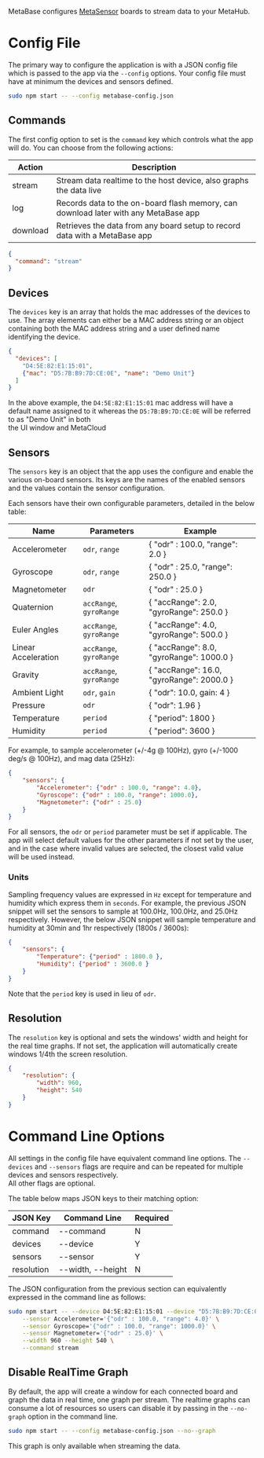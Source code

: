  MetaBase configures [MetaSensor](https://mbientlab.com/store/sensors/) boards to stream data to your MetaHub.  

# Config File
The primary way to configure the application is with a JSON config file which is passed to the app via the ``--config`` options.  Your config file must have at minimum the devices 
and sensors defined.

```bash
sudo npm start -- --config metabase-config.json
```

## Commands
The first config option to set is the ``command`` key which controls what the app will do.  You can choose from the following actions:  

Action   | Description
---------|------------------------------------------------------------------------------------
stream   | Stream data realtime to the host device, also graphs the data live
log      | Records data to the on-board flash memory, can download later with any MetaBase app
download | Retrieves the data from any board setup to record data with a MetaBase app  

```json
{
  "command": "stream"
}
```

## Devices
The ``devices`` key is an array that holds the mac addresses of the devices to use.  The array elements can either be a MAC address string or an object containing both the MAC 
address string and a user defined name identifying the device.

```json
{
  "devices": [        
    "D4:5E:82:E1:15:01",
    {"mac": "D5:7B:B9:7D:CE:0E", "name": "Demo Unit"}
  ]
}
```

In the above example, the ``D4:5E:82:E1:15:01`` mac address will have a default name assigned to it whereas the ``D5:7B:B9:7D:CE:0E`` will be referred to as "Demo Unit" in both  
the UI window and MetaCloud

## Sensors
The ``sensors`` key is an object that the app uses the configure and enable the various on-board  sensors.  Its keys are the names of the enabled sensors and the values contain the sensor 
configuration.  

Each sensors have their own configurable parameters, detailed in the below table:

Name                | Parameters                  | Example
--------------------|-----------------------------|-----------------------------------------
Accelerometer       | ``odr``, ``range``          | { "odr" : 100.0, "range": 2.0 }
Gyroscope           | ``odr``, ``range``          | { "odr" : 25.0, "range": 250.0 }
Magnetometer        | ``odr``                     | { "odr" : 25.0 }
Quaternion          | ``accRange``, ``gyroRange`` | { "accRange": 2.0, "gyroRange": 250.0 }
Euler Angles        | ``accRange``, ``gyroRange`` | { "accRange": 4.0, "gyroRange": 500.0 }
Linear Acceleration | ``accRange``, ``gyroRange`` | { "accRange": 8.0, "gyroRange": 1000.0 }
Gravity             | ``accRange``, ``gyroRange`` | { "accRange": 16.0, "gyroRange": 2000.0 }
Ambient Light       | ``odr``, ``gain``           | { "odr": 10.0, gain: 4 }
Pressure            | ``odr``                     | { "odr": 1.96 }
Temperature         | ``period``                  | { "period": 1800 }
Humidity            | ``period``                  | { "period": 3600 }

For example, to sample accelerometer (+/-4g @ 100Hz), gyro (+/-1000 deg/s @ 100Hz), and mag data (25Hz):  

```json
{
    "sensors": {
        "Accelerometer": {"odr" : 100.0, "range": 4.0},
        "Gyroscope": {"odr" : 100.0, "range": 1000.0},
        "Magnetometer": {"odr" : 25.0}
    }
}
```

For all sensors, the ``odr`` or ``period`` parameter must be set if applicable.  The app will select default values for the other parameters if not set by the user, and in the case where invalid 
values are selected, the closest valid value will be used instead.

### Units
Sampling frequency values are expressed in ``Hz`` except for temperature and humidity which express them in ``seconds``.  For example, the previous JSON snippet will set the 
sensors to sample at 100.0Hz, 100.0Hz, and 25.0Hz respectively.  However, the below JSON snippet will sample temperature and humidity at 30min and 1hr respectively (1800s / 3600s):  

```json
{
    "sensors": {
        "Temperature": {"period" : 1800.0 },
        "Humidity": {"period" : 3600.0 }
    }
}
```

Note that the ``period`` key is used in lieu of ``odr``.

## Resolution
The ``resolution`` key is optional and sets the windows' width and height for the real time graphs.  If not set, the application will automatically create windows 1/4th the 
screen resolution.

```json
{
    "resolution": {
        "width": 960,
        "height": 540
    }
}
```

# Command Line Options
All settings in the config file have equivalent command line options.  The ``--devices`` and ``--sensors`` flags are require and can be repeated for multiple devices and sensors respectively.  
All other flags are optional.

The table below maps JSON keys to their matching option:

| JSON Key   | Command Line                 | Required |
|------------|------------------------------|----------|
| command    | --command                    | N        |
| devices    | --device                     | Y        |
| sensors    | --sensor                     | Y        |
| resolution | --width, --height            | N        |

The JSON configuration from the previous section can equivalently expressed in the command line as follows:

```bash
sudo npm start -- --device D4:5E:82:E1:15:01 --device "D5:7B:B9:7D:CE:0E=Demo Unit" \
    --sensor Accelerometer='{"odr" : 100.0, "range": 4.0}' \
    --sensor Gyroscope='{"odr" : 100.0, "range": 1000.0}' \
    --sensor Magnetometer='{"odr" : 25.0}' \
    --width 960 --height 540 \
    --command stream
```

## Disable RealTime Graph
By default, the app will create a window for each connected board and graph the data in real time, one graph per stream.  The realtime graphs can consume a lot of resources 
so users can disable it by passing in the ``--no-graph`` option in the command line.

```bash
sudo npm start -- --config metabase-config.json --no--graph
```

This graph is only available when streaming the data.
